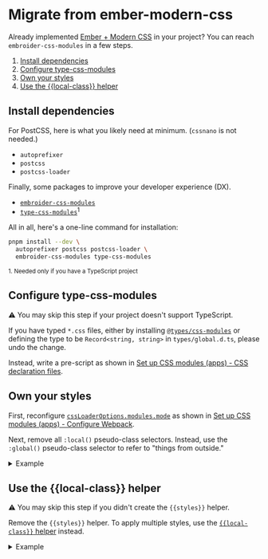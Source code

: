 # Migrate from ember-modern-css

Already implemented [Ember + Modern CSS](https://github.com/evoactivity/ember-modern-css) in your project? You can reach `embroider-css-modules` in a few steps.

1. [Install dependencies](#install-dependencies)
1. [Configure type-css-modules](#configure-type-css-modules)
1. [Own your styles](#own-your-styles)
1. [Use the {{local-class}} helper](#use-the-local-class-helper)


## Install dependencies

For PostCSS, here is what you likely need at minimum. (`cssnano` is not needed.)

- `autoprefixer`
- `postcss`
- `postcss-loader`

Finally, some packages to improve your developer experience (DX).

- [`embroider-css-modules`](../../packages/embroider-css-modules/README.md)
- [`type-css-modules`](../../packages/type-css-modules/README.md)<sup>1</sup>

All in all, here's a one-line command for installation:

```sh
pnpm install --dev \
  autoprefixer postcss postcss-loader \
  embroider-css-modules type-css-modules
```

<sup>1. Needed only if you have a TypeScript project</sup>


## Configure type-css-modules

⚠️ You may skip this step if your project doesn't support TypeScript.

If you have typed `*.css` files, either by installing [`@types/css-modules`](https://www.npmjs.com/package/@types/css-modules) or defining the type to be `Record<string, string>` in `types/global.d.ts`, please undo the change.

Instead, write a pre-script as shown in [Set up CSS modules (apps) - CSS declaration files](./set-up-css-modules-apps.md#css-declaration-files).


## Own your styles

First, reconfigure [`cssLoaderOptions.modules.mode`](https://webpack.js.org/loaders/css-loader/#mode) as shown in [Set up CSS modules (apps) - Configure Webpack](./set-up-css-modules-apps.md#configure-webpack).

Next, remove all `:local()` pseudo-class selectors. Instead, use the `:global()` pseudo-class selector to refer to "things from outside."

<details>

<summary>Example</summary>

```css
/* Before: app/components/navigation-menu.css */
:local(.list) {
  align-items: center;
  display: flex;
}

:local(.link) {
  display: inline-block;
  font-size: 0.875rem;
  padding: 0.875rem 1rem;
  text-decoration: none;
  white-space: nowrap;
}

:local(.link).active {
  background-color: #15202d;
}

:local(.link):hover {
  background-color: #26313d;
  transition: background-color 0.17s;
}

```

```css
/* After: app/components/navigation-menu.css */
.list {
  align-items: center;
  display: flex;
}

.link {
  display: inline-block;
  font-size: 0.875rem;
  padding: 0.875rem 1rem;
  text-decoration: none;
  white-space: nowrap;
}

.link:global(.active) {
  background-color: #15202d;
}

.link:hover {
  background-color: #26313d;
  transition: background-color 0.17s;
}
```

</details>



## Use the {{local-class}} helper

⚠️ You may skip this step if you didn't create the `{{styles}}` helper.

Remove the `{{styles}}` helper. To apply multiple styles, use the [`{{local-class}}` helper](../../packages/embroider-css-modules/README.md#helper-local-class) instead.

<details>

<summary>Example</summary>

```hbs
{{! Before: app/templates/products.hbs }}
<div
  class={{styles
    this
    (concat
      (if
        this.isInExperimentalGroup
        "shared-layout products-with-details "
        "shared-layout products "
      )
      "sticky-container "
    )
  }}
>
  ...
</div>
```

```hbs
{{! After: app/templates/products.hbs }}
<div
  class={{local-class
    this.styles
    (if
      this.isInExperimentalGroup
      (array "shared-layout" "products-with-details")
      (array "shared-layout" "products")
    )
    "sticky-container"
  }}
>
  ...
</div>
```

</details>
